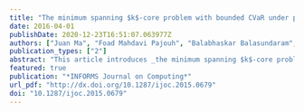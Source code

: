 ```yaml
---
title: "The minimum spanning $k$-core problem with bounded CVaR under probabilistic edge failures"
date: 2016-04-01
publishDate: 2020-12-23T16:51:07.063977Z
authors: ["Juan Ma", "Foad Mahdavi Pajouh", "Balabhaskar Balasundaram", "Vladimir Boginski"]
publication_types: ["2"]
abstract: "This article introduces _the minimum spanning $k$-core problem_ that seeks to find a spanning subgraph with minimum degree at least $k$ (also known as a $k$-core) that minimizes the total cost of the edges in the subgraph.  The concept of $k$-cores was introduced in social network analysis to identify denser portions of a social network. We exploit the graph-theoretic properties of this model to introduce a new approach to survivable inter-hub network design via spanning $k$-cores that preserves connectivity and diameter under limited edge failures. The deterministic version of the problem is polynomial-time solvable due to its equivalence to generalized graph matching. We propose two conditional value-at-risk (CVaR) constrained optimization models to obtain risk-averse solutions for the minimum spanning $k$-core problem under probabilistic edge failures. We present polyhedral reformulations of the convex piecewise linear loss functions used in these models that enable Benders-like decomposition approaches. A decomposition and branch-and-cut approach is then developed to solve the scenario-based approximation of the CVaR-constrained minimum spanning $k$-core problem for the aforementioned loss functions. The computational performance of the algorithm is investigated via numerical experiments."
featured: true
publication: "*INFORMS Journal on Computing*"
url_pdf: "http://dx.doi.org/10.1287/ijoc.2015.0679"
doi: "10.1287/ijoc.2015.0679"
---
```

